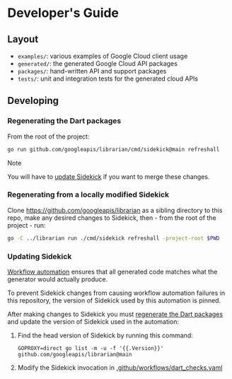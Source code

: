 # Developer's Guide

## Layout

- `examples/`: various examples of Google Cloud client usage
- `generated/`: the generated Google Cloud API packages
- `packages/`: hand-written API and support packages
- `tests/`: unit and integration tests for the generated cloud APIs

## Developing

### Regenerating the Dart packages

From the root of the project:

```bash
go run github.com/googleapis/librarian/cmd/sidekick@main refreshall
```

> [!NOTE]
> You will have to [update Sidekick](#updating-sidekick) if you want to merge these changes.

### Regenerating from a locally modified Sidekick

Clone https://github.com/googleapis/librarian as a sibling directory to this
repo, make any desired changes to Sidekick, then - from the root of the
project - run:

```bash
go -C ../librarian run ./cmd/sidekick refreshall -project-root $PWD
```

### Updating Sidekick

[Workflow automation](.github/workflows/dart_checks.yaml) ensures that all
generated code matches what the generator would actually produce.

To prevent Sidekick changes from causing workflow automation failures in this
repository, the version of Sidekick used by this automation is pinned.

After making changes to Sidekick you must 
[regenerate the Dart packages](#regenerating-the-dart-packages) and update
the version of Sidekick used in the automation:
1. Find the head version of Sidekick by running this command:
   
   `GOPROXY=direct go list -m -u -f '{{.Version}}' github.com/googleapis/librarian@main`
2. Modify the Sidekick invocation in [.github/workflows/dart_checks.yaml](.github/workflows/dart_checks.yaml)
